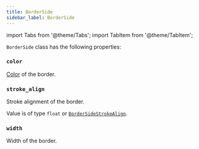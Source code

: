 ```yaml
---
title: BorderSide
sidebar_label: BorderSide
---
```

import Tabs from '@theme/Tabs';
import TabItem from '@theme/TabItem';

`BorderSide` class has the following properties:

### `color`

[Color](/docs/reference/colors) of the border.

### `stroke_align`

Stroke alignment of the border.

Value is of type `float` or [`BorderSideStrokeAlign`](/docs/reference/types/bordersidestrokealign).

### `width`

Width of the border.
